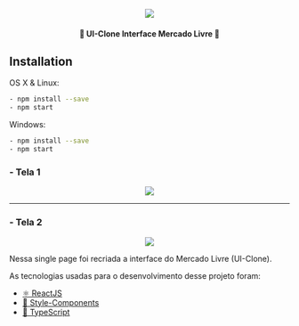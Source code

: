 
<p align="center"> <img src="https://olist.com/wp-content/uploads/2018/04/marketplace-mercado-livre-3.png"></p>
<h4 align="center"> 
	🚧  UI-Clone Interface Mercado Livre  🚧
</h4>

## Installation

OS X & Linux:

```sh
- npm install --save
- npm start
```

Windows:

```sh
- npm install --save
- npm start
```

<strong><h3>- Tela 1 </h3></strong>


<p align="center">
<img src="https://uploaddeimagens.com.br/images/002/883/039/original/interface.1.JPG?1600344678">
</p>

<hr />
<strong><h3>- Tela 2</h3></strong>


<p align="center">
<img src="https://uploaddeimagens.com.br/images/002/883/041/original/interface.2.JPG?1600344727">
</p>



<p> 
Nessa single page foi recriada a interface do Mercado Livre (UI-Clone).</P> 
<P> As tecnologias usadas para o desenvolvimento desse projeto foram:</p>

 - <a href="https://pt-br.reactjs.org/">⚛ ReactJS </a>
 - <a href="https://styled-components.com/">💅 Style-Components</a> 
 - <a href="https://www.typescriptlang.org/">🚀 TypeScript</a> 
